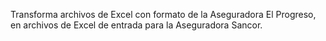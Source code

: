 Transforma archivos de Excel con formato de la Aseguradora El Progreso, en archivos de Excel de entrada para la Aseguradora Sancor.